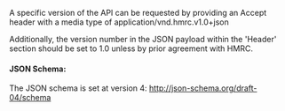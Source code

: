 A specific version of the API can be requested by providing an Accept header with a media type of application/vnd.hmrc.v1.0+json

Additionally, the version number in the JSON payload within the 'Header' section should be set to 1.0 unless by prior agreement with HMRC.

#### JSON Schema:

The JSON schema is set at version 4: http://json-schema.org/draft-04/schema